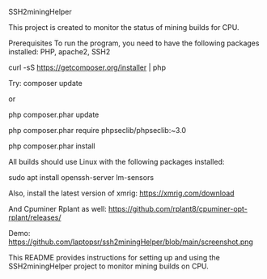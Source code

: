 SSH2miningHelper

This project is created to monitor the status of mining builds for CPU.

Prerequisites
To run the program, you need to have the following packages installed: PHP, apache2, SSH2

curl -sS https://getcomposer.org/installer | php

Try: composer update

or

php composer.phar update

php composer.phar require phpseclib/phpseclib:~3.0

php composer.phar install

All builds should use Linux with the following packages installed:

sudo apt install openssh-server lm-sensors

Also, install the latest version of xmrig:
https://xmrig.com/download

And Cpuminer Rplant as well:
https://github.com/rplant8/cpuminer-opt-rplant/releases/

Demo:  https://github.com/laptopsr/ssh2miningHelper/blob/main/screenshot.png

This README provides instructions for setting up and using the SSH2miningHelper project to monitor mining builds on CPU.
